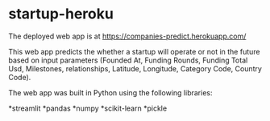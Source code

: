 # startup-heroku
The deployed web app is at https://companies-predict.herokuapp.com/

This web app predicts the whether a startup will operate or not in the future based on input parameters 
(Founded At, Funding Rounds, Funding Total Usd, Milestones, relationships, Latitude, Longitude, Category Code, Country Code).


The web app was built in Python using the following libraries:

*streamlit
*pandas
*numpy
*scikit-learn
*pickle
